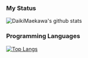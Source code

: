 ### My Status

![DaikiMaekawa's github stats](https://github-readme-stats.vercel.app/api?username=DaikiMaekawa&count_private=true&show_icons=true&theme=radical)

### Programming Languages

[![Top Langs](https://github-readme-stats.vercel.app/api/top-langs/?username=DaikiMaekawa&layout=compact&hide=html,css,vhdl,verilog&langs_count=8)](https://github.com/anuraghazra/github-readme-stats)

<!--
**DaikiMaekawa/DaikiMaekawa** is a ✨ _special_ ✨ repository because its `README.md` (this file) appears on your GitHub profile.

Here are some ideas to get you started:

- 🔭 I’m currently working on ...
- 🌱 I’m currently learning ...
- 👯 I’m looking to collaborate on ...
- 🤔 I’m looking for help with ...
- 💬 Ask me about ...
- 📫 How to reach me: ...
- 😄 Pronouns: ...
- ⚡ Fun fact: ...
-->
